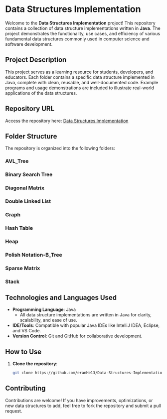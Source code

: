 # Data Structures Implementation

Welcome to the **Data Structures Implementation** project! This repository contains a collection of data structure implementations written in **Java**. The project demonstrates the functionality, use cases, and efficiency of various fundamental data structures commonly used in computer science and software development.

## Project Description

This project serves as a learning resource for students, developers, and educators. Each folder contains a specific data structure implemented in Java, complete with clean, reusable, and well-documented code. Example programs and usage demonstrations are included to illustrate real-world applications of the data structures.

## Repository URL

Access the repository here: [Data Structures Implementation](https://github.com/eranHe13/Data-Structures-Implementation.git)

## Folder Structure

The repository is organized into the following folders:

### **AVL_Tree**


### **Binary Search Tree**

### **Diagonal Matrix**

### **Double Linked List**

### **Graph**

### **Hash Table**

### **Heap**

### **Polish Notation-B_Tree**

### **Sparse Matrix**

### **Stack**

## Technologies and Languages Used

- **Programming Language**: Java
  - All data structure implementations are written in Java for clarity, scalability, and ease of use.
- **IDE/Tools**: Compatible with popular Java IDEs like IntelliJ IDEA, Eclipse, and VS Code.
- **Version Control**: Git and GitHub for collaborative development.

## How to Use

1. **Clone the repository**:
   ```bash
   git clone https://github.com/eranHe13/Data-Structures-Implementation.git

## Contributing

Contributions are welcome! If you have improvements, optimizations, or new data structures to add, feel free to fork the repository and submit a pull request.
